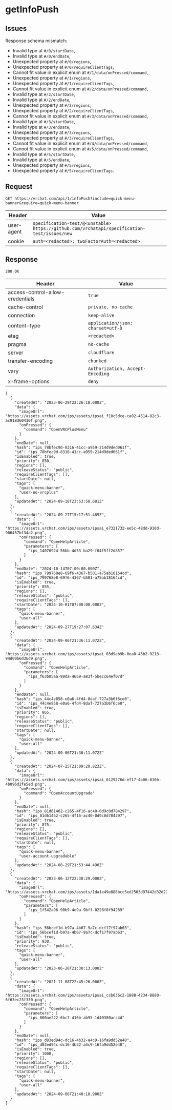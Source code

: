# getInfoPush

## Issues
Response schema mismatch:
* Invalid type at ``#/0/startDate``,
* Invalid type at ``#/0/endDate``,
* Unexpected property at ``#/0/regions``,
* Unexpected property at ``#/0/requireClientTags``,
* Cannot fit value in explicit enum at ``#/1/data/onPressed/command``,
* Unexpected property at ``#/1/regions``,
* Unexpected property at ``#/1/requireClientTags``,
* Cannot fit value in explicit enum at ``#/2/data/onPressed/command``,
* Invalid type at ``#/2/startDate``,
* Invalid type at ``#/2/endDate``,
* Unexpected property at ``#/2/regions``,
* Unexpected property at ``#/2/requireClientTags``,
* Cannot fit value in explicit enum at ``#/3/data/onPressed/command``,
* Invalid type at ``#/3/startDate``,
* Invalid type at ``#/3/endDate``,
* Unexpected property at ``#/3/regions``,
* Unexpected property at ``#/3/requireClientTags``,
* Cannot fit value in explicit enum at ``#/4/data/onPressed/command``,
* Cannot fit value in explicit enum at ``#/5/data/onPressed/command``,
* Invalid type at ``#/5/startDate``,
* Invalid type at ``#/5/endDate``,
* Unexpected property at ``#/5/regions``,
* Unexpected property at ``#/5/requireClientTags``.
## Request
`GET https://vrchat.com/api/1/infoPush?include=quick-menu-banner&require=quick-menu-banner`

| Header | Value |
| ------ | ----- |
| user-agent | `specification-test/@<unstable> https://github.com/vrchatapi/specification-test/issues/new` |
| cookie | `auth=<redacted>; twoFactorAuth=<redacted>` |


## Response
`200 OK`

| Header | Value |
| ------ | ----- |
| access-control-allow-credentials | `true` |
| cache-control | `private, no-cache` |
| connection | `keep-alive` |
| content-type | `application/json; charset=utf-8` |
| etag | `<redacted>` |
| pragma | `no-cache` |
| server | `cloudflare` |
| transfer-encoding | `chunked` |
| vary | `Authorization, Accept-Encoding` |
| x-frame-options | `deny` |

```jsonc
[
  {
    "createdAt": "2023-06-29T22:26:18.000Z",
    "data": {
      "imageUrl": "https://assets.vrchat.com/ips/assets/ipsai_f10c5dce-ca02-4514-82c3-ac918d60410f.png",
      "onPressed": {
        "command": "OpenVRCPlusMenu"
      }
    },
    "endDate": null,
    "hash": "ips_78bfec9d-8316-41cc-a959-214d9ded061f",
    "id": "ips_78bfec9d-8316-41cc-a959-214d9ded061f",
    "isEnabled": true,
    "priority": 850,
    "regions": [],
    "releaseStatus": "public",
    "requireClientTags": [],
    "startDate": null,
    "tags": [
      "quick-menu-banner",
      "user-no-vrcplus"
    ],
    "updatedAt": "2024-09-18T23:53:58.681Z"
  },
  {
    "createdAt": "2024-09-27T15:17:51.489Z",
    "data": {
      "imageUrl": "https://assets.vrchat.com/ips/assets/ipsai_e7321732-ee5c-48dd-910d-906457bf34a2.png",
      "onPressed": {
        "command": "OpenHelpArticle",
        "parameters": [
          "ips_14076924-56bb-4d53-ba29-f04f5ff2d857"
        ]
      }
    },
    "endDate": "2024-10-14T07:00:00.000Z",
    "hash": "ips_799768e8-69f6-4367-b501-a75ab18164cd",
    "id": "ips_799768e8-69f6-4367-b501-a75ab18164cd",
    "isEnabled": true,
    "priority": 855,
    "regions": [],
    "releaseStatus": "public",
    "requireClientTags": [],
    "startDate": "2024-10-01T07:00:00.000Z",
    "tags": [
      "quick-menu-banner",
      "user-all"
    ],
    "updatedAt": "2024-09-27T19:27:07.634Z"
  },
  {
    "createdAt": "2024-09-06T21:36:11.072Z",
    "data": {
      "imageUrl": "https://assets.vrchat.com/ips/assets/ipsai_03d9ab9b-0ea0-43b2-9218-94d00b6d36d9.png",
      "onPressed": {
        "command": "OpenHelpArticle",
        "parameters": [
          "ips_f63b05aa-99da-4669-a83f-5becc64ef07d"
        ]
      }
    },
    "endDate": null,
    "hash": "ips_44c4e858-e0a6-4fd4-8daf-727a3b6f6ce0",
    "id": "ips_44c4e858-e0a6-4fd4-8daf-727a3b6f6ce0",
    "isEnabled": true,
    "priority": 865,
    "regions": [],
    "releaseStatus": "public",
    "requireClientTags": [],
    "startDate": null,
    "tags": [
      "quick-menu-banner",
      "user-all"
    ],
    "updatedAt": "2024-09-06T21:36:11.072Z"
  },
  {
    "createdAt": "2024-07-25T21:09:20.823Z",
    "data": {
      "imageUrl": "https://assets.vrchat.com/ips/assets/ipsai_6129276d-ef17-4a06-830b-4b096d2fe5ed.png",
      "onPressed": {
        "command": "OpenAccountUpgrade"
      }
    },
    "endDate": null,
    "hash": "ips_81d61462-c265-4f16-ac40-0d9c0d784297",
    "id": "ips_81d61462-c265-4f16-ac40-0d9c0d784297",
    "isEnabled": true,
    "priority": 875,
    "regions": [],
    "releaseStatus": "public",
    "requireClientTags": [],
    "startDate": null,
    "tags": [
      "quick-menu-banner",
      "user-account-upgradable"
    ],
    "updatedAt": "2024-08-29T21:53:44.490Z"
  },
  {
    "createdAt": "2023-06-12T22:38:29.000Z",
    "data": {
      "imageUrl": "https://assets.vrchat.com/ips/assets/1da1e49e888bcc5ed2503d97442d32d2208aaf5802df08f0e71c664c8ebbbfad.png",
      "onPressed": {
        "command": "OpenHelpArticle",
        "parameters": [
          "ips_1f542a96-90b9-4e9a-9bff-0228f8f94289"
        ]
      }
    },
    "hash": "ips_56bcef1d-b97a-4b67-9a7c-dcf17f97ab63",
    "id": "ips_56bcef1d-b97a-4b67-9a7c-dcf17f97ab63",
    "isEnabled": true,
    "priority": 930,
    "releaseStatus": "public",
    "tags": [
      "quick-menu-banner",
      "user-all"
    ],
    "updatedAt": "2023-06-28T21:30:13.000Z"
  },
  {
    "createdAt": "2021-11-08T22:45:26.000Z",
    "data": {
      "imageUrl": "https://assets.vrchat.com/ips/assets/ipsai_ccb636c2-1888-4234-8880-6f63ec23f330.png",
      "onPressed": {
        "command": "OpenHelpArticle",
        "parameters": [
          "ips_000ae222-6bc7-416b-ab95-1d40380acc4d"
        ]
      }
    },
    "endDate": null,
    "hash": "ips_d83ed94c-dc16-4b32-a4c9-16fa9dd52e48",
    "id": "ips_d83ed94c-dc16-4b32-a4c9-16fa9dd52e48",
    "isEnabled": true,
    "priority": 1000,
    "regions": [],
    "releaseStatus": "public",
    "requireClientTags": [],
    "startDate": null,
    "tags": [
      "quick-menu-banner",
      "user-all"
    ],
    "updatedAt": "2024-09-06T21:40:18.980Z"
  }
]
```
